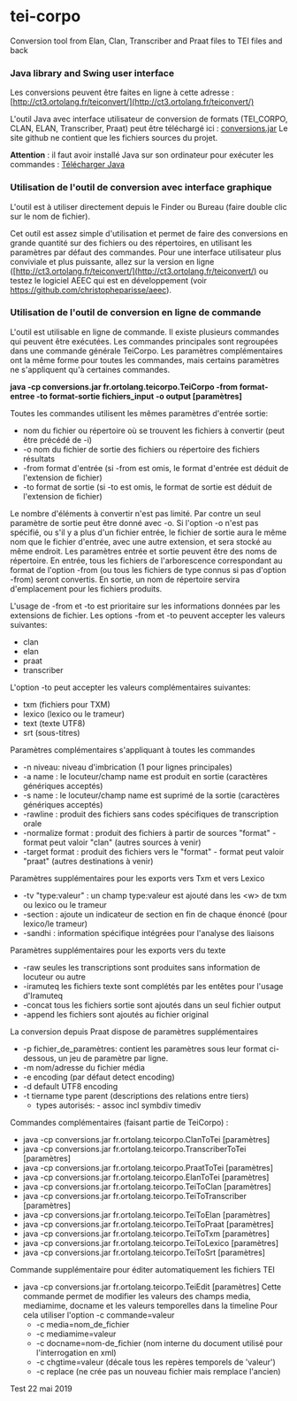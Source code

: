 # tei-corpo
Conversion tool from Elan, Clan, Transcriber and Praat files to TEI files and back

### Java library and Swing user interface

Les conversions peuvent être faites en ligne à cette adresse : [http://ct3.ortolang.fr/teiconvert/](http://ct3.ortolang.fr/teiconvert/)

L'outil Java avec interface utilisateur de conversion de formats (TEI_CORPO, CLAN, ELAN, Transcriber, Praat) peut être téléchargé ici :
[conversions.jar](http://ct3.ortolang.fr/tei-corpo/conversions.jar)
Le site github ne contient que les fichiers sources du projet.

__Attention__ : il faut avoir installé Java sur son ordinateur pour exécuter les commandes : [Télécharger Java](http://www.java.com/fr/)

### Utilisation de l'outil de conversion avec interface graphique
L'outil est à utiliser directement depuis le Finder ou Bureau (faire double clic sur le nom de fichier).

  Cet outil est assez simple d'utilisation et permet de faire des conversions en grande quantité sur des fichiers ou des répertoires, en utilisant les paramètres par défaut des commandes. Pour une interface utilisateur plus conviviale et plus puissante, allez sur la version en ligne ([http://ct3.ortolang.fr/teiconvert/](http://ct3.ortolang.fr/teiconvert/) ou testez le logiciel AEEC qui est en développement (voir https://github.com/christopheparisse/aeec).

### Utilisation de l'outil de conversion en ligne de commande
L'outil est utilisable en ligne de commande. Il existe plusieurs commandes qui peuvent être exécutées. Les commandes principales sont regroupées dans une commande générale TeiCorpo.
Les paramètres complémentaires ont la même forme pour toutes les commandes, mais certains paramètres ne s'appliquent qu'à certaines commandes.

__java -cp conversions.jar fr.ortolang.teicorpo.TeiCorpo -from format-entree -to format-sortie fichiers_input -o output [paramètres]__

Toutes les commandes utilisent les mêmes paramètres d'entrée sortie:
  * nom du fichier ou répertoire où se trouvent les fichiers à convertir (peut être précédé de -i)
  * -o nom du fichier de sortie des fichiers ou répertoire des fichiers résultats
  * -from format d'entrée (si -from est omis, le format d'entrée est déduit de l'extension de fichier)
  * -to format de sortie (si -to est omis, le format de sortie est déduit de l'extension de fichier)  

Le nombre d'éléments à convertir n'est pas limité. Par contre un seul paramètre de sortie peut être donné avec -o. Si l'option -o n'est pas spécifié, ou s'il y a plus d'un fichier entrée, le fichier de sortie aura le même nom que le fichier d'entrée, avec une autre extension, et sera stocké au même endroit.
Les paramètres entrée et sortie peuvent être des noms de répertoire.
En entrée, tous les fichiers de l'arborescence correspondant au format de l'option -from (ou tous les fichiers de type connus si pas d'option -from) seront convertis.
En sortie, un nom de répertoire servira d'emplacement pour les fichiers produits.

L'usage de -from et -to est prioritaire sur les informations données par les extensions de fichier.
Les options -from et -to peuvent accepter les valeurs suivantes:
  * clan
  * elan
  * praat
  * transcriber

L'option -to peut accepter les valeurs complémentaires suivantes:
  * txm (fichiers pour TXM)
  * lexico (lexico ou le trameur)
  * text (texte UTF8)
  * srt (sous-titres)

Paramètres complémentaires s'appliquant à toutes les commandes
  * -n niveau: niveau d'imbrication (1 pour lignes principales)
  * -a name : le locuteur/champ name est produit en sortie (caractères génériques acceptés)
  * -s name : le locuteur/champ name est suprimé de la sortie (caractères génériques acceptés)
  * -rawline : produit des fichiers sans codes spécifiques de transcription orale
  * -normalize format : produit des fichiers à partir de sources "format" - format peut valoir "clan" (autres sources à venir)
  * -target format : produit des fichiers vers le "format" - format peut valoir "praat" (autres destinations à venir)

Paramètres supplémentaires pour les exports vers Txm et vers Lexico
  * -tv "type:valeur" : un champ type:valeur est ajouté dans les &lt;w&gt; de txm ou lexico ou le trameur
  * -section : ajoute un indicateur de section en fin de chaque énoncé (pour lexico/le trameur)
  * -sandhi : information spécifique intégrées pour l'analyse des liaisons

Paramètres supplémentaires pour les exports vers du texte
  * -raw seules les transcriptions sont produites sans information de locuteur ou autre
  * -iramuteq les fichiers texte sont complétés par les entêtes pour l'usage d'Iramuteq
  * -concat tous les fichiers sortie sont ajoutés dans un seul fichier output
  * -append les fichiers sont ajoutés au fichier original

La conversion depuis Praat dispose de paramètres supplémentaires
  * -p fichier_de_paramètres: contient les paramètres sous leur format ci-dessous, un jeu de paramètre par ligne.
  * -m nom/adresse du fichier média
  * -e encoding (par défaut detect encoding)
  * -d default UTF8 encoding
  * -t tiername type parent (descriptions des relations entre tiers)
    * types autorisés: - assoc incl symbdiv timediv

Commandes complémentaires (faisant partie de TeiCorpo) :
  * java -cp conversions.jar fr.ortolang.teicorpo.ClanToTei [paramètres]
  * java -cp conversions.jar fr.ortolang.teicorpo.TranscriberToTei [paramètres]
  * java -cp conversions.jar fr.ortolang.teicorpo.PraatToTei [paramètres]
  * java -cp conversions.jar fr.ortolang.teicorpo.ElanToTei [paramètres]
  * java -cp conversions.jar fr.ortolang.teicorpo.TeiToClan [paramètres]
  * java -cp conversions.jar fr.ortolang.teicorpo.TeiToTranscriber [paramètres]
  * java -cp conversions.jar fr.ortolang.teicorpo.TeiToElan [paramètres]
  * java -cp conversions.jar fr.ortolang.teicorpo.TeiToPraat [paramètres]
  * java -cp conversions.jar fr.ortolang.teicorpo.TeiToTxm [paramètres]
  * java -cp conversions.jar fr.ortolang.teicorpo.TeiToLexico [paramètres]
  * java -cp conversions.jar fr.ortolang.teicorpo.TeiToSrt [paramètres]

Commande supplémentaire pour éditer automatiquement les fichiers TEI
  * java -cp conversions.jar fr.ortolang.teicorpo.TeiEdit [paramètres]
  Cette commande permet de modifier les valeurs des champs media, mediamime, docname et les valeurs temporelles dans la timeline
  Pour cela utiliser l'option -c commande=valeur
    * -c media=nom_de_fichier
    * -c mediamime=valeur
    * -c docname=nom-de_fichier (nom interne du document utilisé pour l'interrogation en xml)
    * -c chgtime=valeur (décale tous les repères temporels de 'valeur')
    * -c replace (ne crée pas un nouveau fichier mais remplace l'ancien)

Test 22 mai 2019
